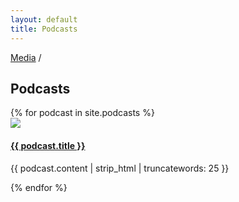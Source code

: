 ```yaml
---
layout: default
title: Podcasts
---
```


<div class="container media-podcast">
  <p class="breadcrumb flush-bottom hard"><a href="{{ site.url }}">Media</a> /</p>
    <h2 class="section-header landing-header flush-top">Podcasts</h2>
    <div data-card-deck class="card-deck">
      <div class="cards-2x">
        <div class="row">
        {% for podcast in site.podcasts %}
          <div class="card">
            <a href="{{ podcast.url }}">
              <img class="" src="{{ podcast.image | imgix: site.imgix }}">
            </a>
            <div class="card-block hard-bottom">
              <a href="{{ podcast.url }}">
                <h4 class="card-title card-title--overlap text-uppercase">{{ podcast.title }}</h4>
              </a>
              <p>{{ podcast.content | strip_html | truncatewords: 25 }}</p>
            </div>
          </div>
        {% endfor %}
        </div>
      </div>
    </div>
  </div>